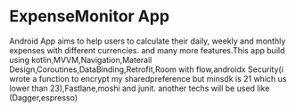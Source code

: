 # ExpenseMonitor App 
Android App aims to help users to calculate their daily, weekly and monthly expenses with different currencies. and many more features.This app build using kotlin,MVVM,Navigation,Materail Design,Coroutines,DataBinding,Retrofit,Room with flow,androidx Security(i wrote a function to encrypt my sharedpreference but minsdk is 21 which us lower than 23),Fastlane,moshi and junit. another techs will be used like (Dagger,espresso)


